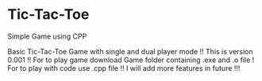 # Tic-Tac-Toe
Simple Game using CPP

Basic Tic-Tac-Toe Game with single and dual player mode !!
This is version  0.001 !!
For to play game download Game folder containing .exe and .o file !
For to play with code use .cpp file !!
I will add more features in future !!!
